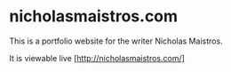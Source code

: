 # nicholasmaistros.com
This is a portfolio website for the writer Nicholas Maistros.

It is viewable live [http://nicholasmaistros.com/]
